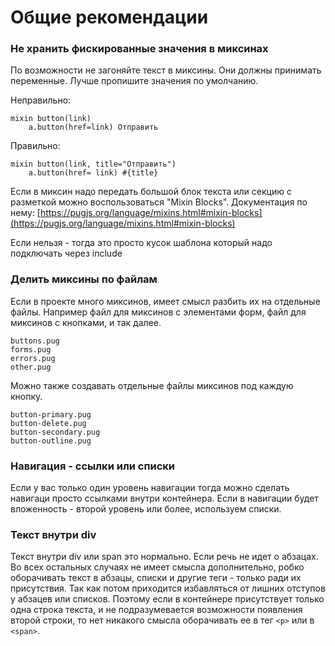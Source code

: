 # Общие рекомендации

### Не хранить фискированные значения в миксинах

По возможности не загоняйте текст в миксины. Они должны принимать переменные. Лучше пропишите значения по умолчанию.

Неправильно:

```pug
mixin button(link)
	a.button(href=link) Отправить
```

Правильно:

```pug
mixin button(link, title="Отправить")
	a.button(href= link) #{title}
```

Если в миксин надо передать большой блок текста или секцию с разметкой можно воспользоваться "Mixin Blocks".
Документация по нему: [https://pugjs.org/language/mixins.html#mixin-blocks](https://pugjs.org/language/mixins.html#mixin-blocks)

Если нельзя - тогда это просто кусок шаблона который надо подключать через include

### Делить миксины по файлам

Если в проекте много миксинов, имеет смысл разбить их на отдельные файлы. Например файл для миксинов с элементами форм, файл для миксинов с кнопками, и так далее.

```
buttons.pug
forms.pug
errors.pug
other.pug
```

Можно также создавать отдельные файлы миксинов под каждую кнопку.

```
button-primary.pug
button-delete.pug
button-secondary.pug
button-outline.pug
```

### Навигация - ссылки или списки

Если у вас только один уровень навигации тогда можно сделать навигаци просто ссылками внутри контейнера.
Если в навигации будет вложенность - второй уровень или более, используем списки.

### Текст внутри div

Текст внутри div или span это нормально. Если речь не идет о абзацах. Во всех остальных случаях не имеет смысла дополнительно, робко оборачивать текст в абзацы, списки и другие теги - только ради их присутствия. Так как потом приходится избавляться от лишних отступов у абзацев или списков. Поэтому если в контейнере присутствует только одна строка текста, и не подразумевается возможности появления второй строки, то нет никакого смысла оборачивать ее в тег `<p>` или в `<span>`.
